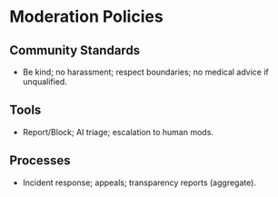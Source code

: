 # Moderation Policies

## Community Standards
- Be kind; no harassment; respect boundaries; no medical advice if unqualified.

## Tools
- Report/Block; AI triage; escalation to human mods.

## Processes
- Incident response; appeals; transparency reports (aggregate).
